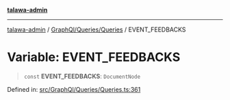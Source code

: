 [**talawa-admin**](../../../../README.md)

***

[talawa-admin](../../../../README.md) / [GraphQl/Queries/Queries](../README.md) / EVENT\_FEEDBACKS

# Variable: EVENT\_FEEDBACKS

> `const` **EVENT\_FEEDBACKS**: `DocumentNode`

Defined in: [src/GraphQl/Queries/Queries.ts:361](https://github.com/gautam-divyanshu/talawa-admin/blob/9fec1eef6a4674b14f6abe30e3be3844537d8dc2/src/GraphQl/Queries/Queries.ts#L361)
